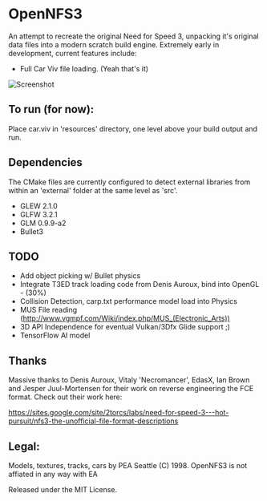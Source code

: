 # OpenNFS3

An attempt to recreate the original Need for Speed 3, unpacking it's original data files into a modern scratch build engine. Extremely early in development, current features include:
 
* Full Car Viv file loading. (Yeah that's it)

![Screenshot](../master/BuildProgress.png)

## To run (for now):

Place car.viv in 'resources' directory, one level above your build output and run.

## Dependencies

The CMake files are currently configured to detect external libraries from within an 'external' folder at the same level as 'src'.

* GLEW 2.1.0
* GLFW 3.2.1
* GLM 0.9.9-a2
* Bullet3

## TODO

* Add object picking w/ Bullet physics
* Integrate T3ED track loading code from Denis Auroux, bind into OpenGL - (30%)
* Collision Detection, carp.txt performance model load into Physics
* MUS File reading (http://www.vgmpf.com/Wiki/index.php/MUS_(Electronic_Arts))
* 3D API Independence for eventual Vulkan/3Dfx Glide support ;)
* TensorFlow AI model 

## Thanks

Massive thanks to Denis Auroux, Vitaly 'Necromancer', EdasX, Ian Brown and Jesper Juul-Mortensen for their work on reverse engineering the FCE format. Check out their work here:

https://sites.google.com/site/2torcs/labs/need-for-speed-3---hot-pursuit/nfs3-the-unofficial-file-format-descriptions

## Legal:
Models, textures, tracks, cars by PEA Seattle (C) 1998.
OpenNFS3 is not affiated in any way with EA

Released under the MIT License.

